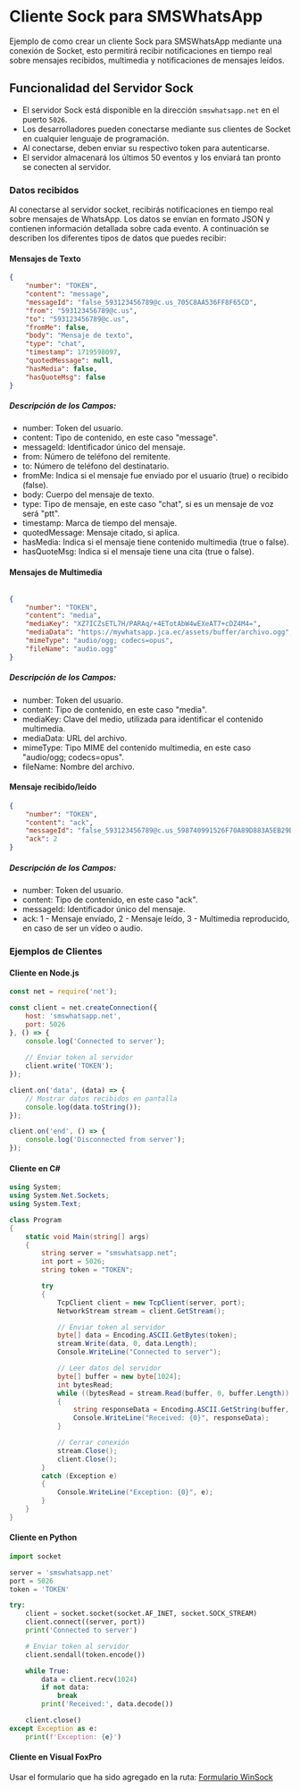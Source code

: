 # Cliente Sock para SMSWhatsApp

Ejemplo de como crear un cliente Sock para SMSWhatsApp mediante una conexión de Socket, esto permitirá recibir notificaciones en tiempo real sobre mensajes recibidos, multimedia y notificaciones de mensajes leídos.

## Funcionalidad del Servidor Sock

- El servidor Sock está disponible en la dirección `smswhatsapp.net` en el puerto `5026`.
- Los desarrolladores pueden conectarse mediante sus clientes de Socket en cualquier lenguaje de programación.
- Al conectarse, deben enviar su respectivo token para autenticarse.
- El servidor almacenará los últimos 50 eventos y los enviará tan pronto se conecten al servidor.

### Datos recibidos

Al conectarse al servidor socket, recibirás notificaciones en tiempo real sobre mensajes de WhatsApp. Los datos se envían en formato JSON y contienen información detallada sobre cada evento. A continuación se describen los diferentes tipos de datos que puedes recibir:

#### Mensajes de Texto
```json
{
    "number": "TOKEN",
    "content": "message",
    "messageId": "false_593123456789@c.us_705C8AA536FF8F65CD",
    "from": "593123456789@c.us",
    "to": "593123456789@c.us",
    "fromMe": false,
    "body": "Mensaje de texto",
    "type": "chat",
    "timestamp": 1719598097,
    "quotedMessage": null,
    "hasMedia": false,
    "hasQuoteMsg": false
}
```

##### Descripción de los Campos:

* number: Token del usuario.
* content: Tipo de contenido, en este caso "message".
* messageId: Identificador único del mensaje.
* from: Número de teléfono del remitente.
* to: Número de teléfono del destinatario.
* fromMe: Indica si el mensaje fue enviado por el usuario (true) o recibido (false).
* body: Cuerpo del mensaje de texto.
* type: Tipo de mensaje, en este caso "chat", si es un mensaje de voz será "ptt".
* timestamp: Marca de tiempo del mensaje.
* quotedMessage: Mensaje citado, si aplica.
* hasMedia: Indica si el mensaje tiene contenido multimedia (true o false).
* hasQuoteMsg: Indica si el mensaje tiene una cita (true o false).

#### Mensajes de Multimedia
```json

{
    "number": "TOKEN",
    "content": "media",
    "mediaKey": "XZ7ICZsETL7H/PARAq/+4ETotAbW4wEXeAT7+cDZ4M4=",
    "mediaData": "https://mywhatsapp.jca.ec/assets/buffer/archivo.ogg",
    "mimeType": "audio/ogg; codecs=opus",
    "fileName": "audio.ogg"
}
```

##### Descripción de los Campos:

* number: Token del usuario.
* content: Tipo de contenido, en este caso "media".
* mediaKey: Clave del medio, utilizada para identificar el contenido multimedia.
* mediaData: URL del archivo.
* mimeType: Tipo MIME del contenido multimedia, en este caso "audio/ogg; codecs=opus".
* fileName: Nombre del archivo.

#### Mensaje recibido/leído

```json
{
    "number": "TOKEN",
    "content": "ack",
    "messageId": "false_593123456789@c.us_598740991526F70A89D883A5EB29B5EB",
    "ack": 2
}
```

##### Descripción de los Campos:

* number: Token del usuario.
* content: Tipo de contenido, en este caso "ack".
* messageId: Identificador único del mensaje.
* ack: 1 - Mensaje envíado, 2 - Mensaje leído, 3 - Multimedia reproducido, en caso de ser un vídeo o audio.

### Ejemplos de Clientes

#### Cliente en Node.js
```javascript
const net = require('net');

const client = net.createConnection({
    host: 'smswhatsapp.net',
    port: 5026
}, () => {
    console.log('Connected to server');
    
    // Enviar token al servidor
    client.write('TOKEN');
});

client.on('data', (data) => {
    // Mostrar datos recibidos en pantalla
    console.log(data.toString());
});

client.on('end', () => {
    console.log('Disconnected from server');
});
```

#### Cliente en C#
```csharp
using System;
using System.Net.Sockets;
using System.Text;

class Program
{
    static void Main(string[] args)
    {
        string server = "smswhatsapp.net";
        int port = 5026;
        string token = "TOKEN";

        try
        {
            TcpClient client = new TcpClient(server, port);
            NetworkStream stream = client.GetStream();

            // Enviar token al servidor
            byte[] data = Encoding.ASCII.GetBytes(token);
            stream.Write(data, 0, data.Length);
            Console.WriteLine("Connected to server");

            // Leer datos del servidor
            byte[] buffer = new byte[1024];
            int bytesRead;
            while ((bytesRead = stream.Read(buffer, 0, buffer.Length)) != 0)
            {
                string responseData = Encoding.ASCII.GetString(buffer, 0, bytesRead);
                Console.WriteLine("Received: {0}", responseData);
            }

            // Cerrar conexión
            stream.Close();
            client.Close();
        }
        catch (Exception e)
        {
            Console.WriteLine("Exception: {0}", e);
        }
    }
}
```

#### Cliente en Python
```python
import socket

server = 'smswhatsapp.net'
port = 5026
token = 'TOKEN'

try:
    client = socket.socket(socket.AF_INET, socket.SOCK_STREAM)
    client.connect((server, port))
    print('Connected to server')

    # Enviar token al servidor
    client.sendall(token.encode())

    while True:
        data = client.recv(1024)
        if not data:
            break
        print('Received:', data.decode())

    client.close()
except Exception as e:
    print(f'Exception: {e}')
```

#### Cliente en Visual FoxPro

Usar el formulario que ha sido agregado en la ruta: [Formulario WinSock](https://github.com/jca-ec/smswhatsapp/tree/main/WinSocket)

